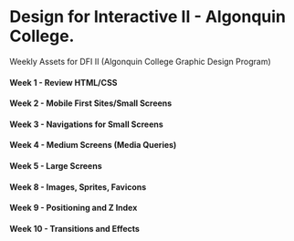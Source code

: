 # Design for Interactive II - Algonquin College.

Weekly Assets for DFI II (Algonquin College Graphic Design Program)


#### Week 1 - Review HTML/CSS

#### Week 2 - Mobile First Sites/Small Screens

#### Week 3 - Navigations for Small Screens

#### Week 4 - Medium Screens (Media Queries)

#### Week 5 - Large Screens 

#### Week 8 - Images, Sprites, Favicons 

#### Week 9 - Positioning and Z Index

#### Week 10 - Transitions and Effects